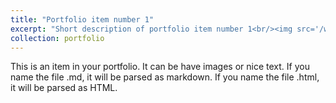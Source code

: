```yaml
---
title: "Portfolio item number 1"
excerpt: "Short description of portfolio item number 1<br/><img src='/website/images/500x300.png'>"
collection: portfolio
---
```


This is an item in your portfolio. It can be have images or nice text. If you name the file .md, it will be parsed as markdown. If you name the file .html, it will be parsed as HTML. 
